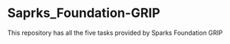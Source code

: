# Saprks_Foundation-GRIP
This repository has  all the five tasks provided by Sparks Foundation GRIP








